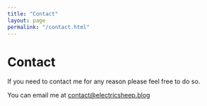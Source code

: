 ```yaml
---
title: "Contact"
layout: page
permalink: "/contact.html"
---
```


# <i class="fa-solid fa-envelope"></i> Contact

If you need to contact me for any reason please feel free to do so.

You can email me at [contact@electricsheep.blog](mailto:contact@electricsheep.blog)
